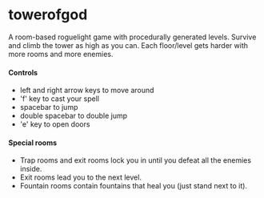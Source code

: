 towerofgod
==========

A room-based roguelight game with procedurally generated levels. Survive and climb the tower as high as you can. Each floor/level gets harder with more rooms and more enemies.

#### Controls
- left and right arrow keys to move around
- 'f' key to cast your spell
- spacebar to jump
- double spacebar to double jump
- 'e' key to open doors

#### Special rooms
- Trap rooms and exit rooms lock you in until you defeat all the enemies inside.
- Exit rooms lead you to the next level.
- Fountain rooms contain fountains that heal you (just stand next to it).
